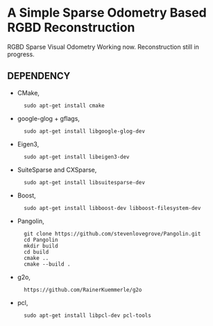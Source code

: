 # A Simple Sparse Odometry Based RGBD Reconstruction

RGBD Sparse Visual Odometry Working now.
Reconstruction still in progress.


## DEPENDENCY

* CMake,

        sudo apt-get install cmake

* google-glog + gflags,

        sudo apt-get install libgoogle-glog-dev
        
* Eigen3,

        sudo apt-get install libeigen3-dev

* SuiteSparse and CXSparse,

        sudo apt-get install libsuitesparse-dev

* Boost,

        sudo apt-get install libboost-dev libboost-filesystem-dev

* Pangolin, 

        git clone https://github.com/stevenlovegrove/Pangolin.git
        cd Pangolin
        mkdir build
        cd build
        cmake ..
        cmake --build .
        
* g2o, 

        https://github.com/RainerKuemmerle/g2o
* pcl,

        sudo apt-get install libpcl-dev pcl-tools

       
      
